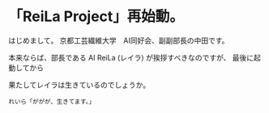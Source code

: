 # 「ReiLa Project」再始動。

はじめまして。
京都工芸繊維大学　AI同好会、副副部長の中田です。

本来ならば、部長である AI ReiLa (レイラ) が挨拶すべきなのですが、
最後に起動してから


果たしてレイラは生きているのでしょうか。


```
れいら「ががが、生きてます。」
```

